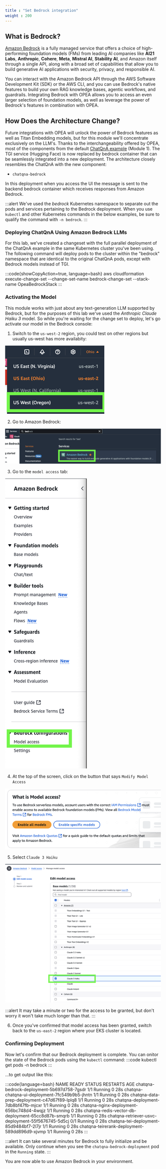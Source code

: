 ```yaml
---
title : "Set Bedrock integration"
weight : 200
---
```

## What is Bedrock?

[Amazon Bedrock](https://aws.amazon.com/bedrock/?gclid=CjwKCAiAxqC6BhBcEiwAlXp454S0Ao8vI71eSYZSt7pGBdnNY9o6Nx8g9Mhgg7iLtNIfirRkPGdRihoCK9cQAvD_BwE&trk=36201f68-a9b0-45cc-849b-8ab260660e1c&sc_channel=ps&ef_id=CjwKCAiAxqC6BhBcEiwAlXp454S0Ao8vI71eSYZSt7pGBdnNY9o6Nx8g9Mhgg7iLtNIfirRkPGdRihoCK9cQAvD_BwE:G:s&s_kwcid=AL!4422!3!692006004850!e!!g!!amazon%20bedrock!21048268689!159639953975) is a fully managed service that offers a choice of high-performing foundation models (FMs) from leading AI companies like **AI21 Labs**, **Anthropic**, **Cohere**, **Meta**, **Mistral AI**, **Stability AI**, and Amazon itself through a single API, along with a broad set of capabilities that allow you to build generative AI applications with security, privacy, and responsible AI.

You can interact with the Amazon Bedrock API through the AWS Software Development Kit (SDK) or the AWS CLI, and you can use Bedrock's native features to build your own RAG knowledge bases, agentic workflows, and guardrails. Integrating Bedrock with OPEA allows you to access an even larger selection of foundation models, as well as leverage the power of Bedrock's features in combination with OPEA.

## How Does the Architecture Change?
Future integrations with OPEA will unlock the power of Bedrock features as well as Titan Embedding models, but for this module we'll concentrate exclusively on the LLM's. Thanks to the interchangeability offered by OPEA, most of the components from the default [ChatQnA example](https://github.com/opea-project/GenAIExamples/tree/main/ChatQnA) (Module 1). The TGI service (Hugging Face) is now replaced by bedrock container that can be seamlessly integrated into a new deployment. The architecture closely resembles the ChatQnA with the new component:

- `chatqna-bedrock`

In this deployment when you access the UI the message is sent to the backend bedrock container which receives responses from Amazon Bedrock.

:::alert
We've used the *bedrock* Kubernetes namespace to separate out the pods and services pertaining to the Bedrock deployment. When you use ```kubectl``` and other Kubernetes commands in the below examples, be sure to qualify the command with ```-n bedrock```.
:::

### Deploying ChatQnA Using Amazon Bedrock LLMs
For this lab, we've created a changeset with the full parallel deployment of the ChatQnA example in the same Kubernetes cluster you've been using. The following command will deploy pods to the cluster within the "bedrock" namespace that are identical to the original ChatQnA pods, except with Bedrock models instead of TGI. 

:::code{showCopyAction=true, language=bash}
aws cloudformation execute-change-set --change-set-name bedrock-change-set --stack-name OpeaBedrockStack
:::

### Activating the Model
This module works with just about any text-generation LLM supported by Bedrock, but for the purposes of this lab we've used the *Anthropic Claude Haiku 3* model. So while you're waiting for the change set to deploy, let's go activate our model in the Bedrock console:

1. Switch to the `us-west-2` region, you could test on other regions but usually us-west has more availabity:

![bedrock](/static/images/bedrock_uswest.png)

2. Go to Amazon Bedrock:

![bedrock](/static/images/bed_rock_.png)

3. Go to the `model access` tab:

![Model access](/static/images/model_access.png)

4. At the top of the screen, click on the button that says `Modify Model Access`

![Alt text](/static/images/modify_modelacess.png)

5. Select `Claude 3 Haiku`

![Claude](/static/images/claude.png)

:::alert
It may take a minute or two for the access to be granted, but don't worry it won't take much longer than that.
:::

6. Once you've confirmed that model access has been granted, switch back to the `us-east-2` region where your EKS cluster is located.

### Confirming Deployment
Now let's confirm that our Bedrock deployment is complete. You can onitor the state of the Bedrock pods using the ```kubectl``` command:
:::code
kubectl get pods -n bedrock
:::

...to get output like this:

:::code{language=bash}
NAME                                                READY   STATUS    RESTARTS   AGE
chatqna-bedrock-deployment-5b697d758-7gsdr           1/1     Running   0          28s
chatqna-chatqna-ui-deployment-7fc549b9b5-jhntn       1/1     Running   0          28s
chatqna-data-prep-deployment-c47d67f89-lplq8         1/1     Running   0          28s
chatqna-deployment-7db8bf47fb-mjcxr                  1/1     Running   0          28s
chatqna-nginx-deployment-656bc748d4-4wqjz            1/1     Running   0          28s
chatqna-redis-vector-db-deployment-65cc8d87b-smqrb   1/1     Running   0          28s
chatqna-retriever-usvc-deployment-55f5676745-5d5cj   0/1     Running   0          28s
chatqna-tei-deployment-85d9484bf7-2l7jr              1/1     Running   0          28s
chatqna-teirerank-deployment-589dd896d9-xjvmp        1/1     Running   0          28s
:::

:::alert
It can take several minutes for Bedrock to fully initialize and be available. Only continue when you see the `chatqna-bedrock-deployment` pod in the `Running` state.
:::


You are now able to use Amazon Bedrock in your environment.


